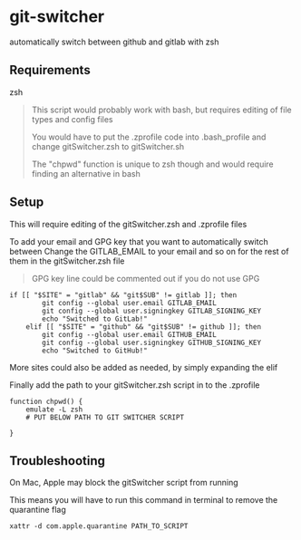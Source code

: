 # git-switcher
automatically switch between github and gitlab with zsh

## Requirements
zsh

> This script would probably work with bash, but requires editing of file types and config files
> 
> You would have to put the .zprofile code into .bash_profile and change gitSwitcher.zsh to gitSwitcher.sh
>
> The "chpwd" function is unique to zsh though and would require finding an alternative in bash

## Setup

This will require editing of the gitSwitcher.zsh and .zprofile files

To add your email and GPG key that you want to automatically switch between
Change the GITLAB_EMAIL to your email and so on for the rest of them in the gitSwitcher.zsh file

> GPG key line could be commented out if you do not use GPG

```
if [[ "$SITE" = "gitlab" && "git$SUB" != gitlab ]]; then		
		git config --global user.email GITLAB_EMAIL
		git config --global user.signingkey GITLAB_SIGNING_KEY
		echo "Switched to GitLab!"
	elif [[ "$SITE" = "github" && "git$SUB" != github ]]; then
		git config --global user.email GITHUB_EMAIL
		git config --global user.signingkey GITHUB_SIGNING_KEY
		echo "Switched to GitHub!"
```

More sites could also be added as needed, by simply expanding the elif

Finally add the path to your gitSwitcher.zsh script in to the .zprofile
```
function chpwd() {
    emulate -L zsh
    # PUT BELOW PATH TO GIT SWITCHER SCRIPT
	
}
```

## Troubleshooting

On Mac, Apple may block the gitSwitcher script from running

This means you will have to run this command in terminal to remove the quarantine flag

`xattr -d com.apple.quarantine PATH_TO_SCRIPT`

